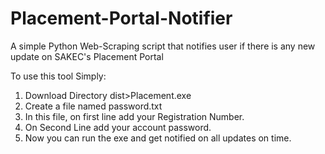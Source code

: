 # Placement-Portal-Notifier
A simple Python Web-Scraping script that notifies user if there is any new update on SAKEC's Placement Portal 

To use this tool Simply:
1. Download Directory dist>Placement.exe
2. Create a file named password.txt
3. In this file, on first line add your Registration Number.
4. On Second Line add your account password.
5. Now you can run the exe and get notified on all updates on time.
